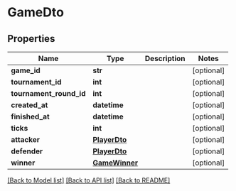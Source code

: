 # GameDto

## Properties
Name | Type | Description | Notes
------------ | ------------- | ------------- | -------------
**game_id** | **str** |  | [optional] 
**tournament_id** | **int** |  | [optional] 
**tournament_round_id** | **int** |  | [optional] 
**created_at** | **datetime** |  | [optional] 
**finished_at** | **datetime** |  | [optional] 
**ticks** | **int** |  | [optional] 
**attacker** | [**PlayerDto**](PlayerDto.md) |  | [optional] 
**defender** | [**PlayerDto**](PlayerDto.md) |  | [optional] 
**winner** | [**GameWinner**](GameWinner.md) |  | [optional] 

[[Back to Model list]](../README.md#documentation-for-models) [[Back to API list]](../README.md#documentation-for-api-endpoints) [[Back to README]](../README.md)

